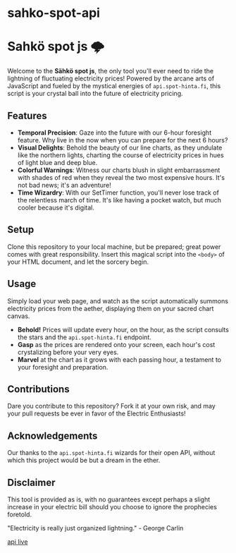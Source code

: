 # sahko-spot-api

# Sahkö spot js 🌩️

Welcome to the **Sähkö spot js**, the only tool you'll ever need to ride the lightning of fluctuating electricity prices! Powered by the arcane arts of JavaScript and fueled by the mystical energies of `api.spot-hinta.fi`, this script is your crystal ball into the future of electricity pricing.

## Features

- **Temporal Precision**: Gaze into the future with our 6-hour foresight feature. Why live in the now when you can prepare for the next 6 hours?
- **Visual Delights**: Behold the beauty of our line charts, as they undulate like the northern lights, charting the course of electricity prices in hues of light blue and deep blue.
- **Colorful Warnings**: Witness our charts blush in slight embarrassment with shades of red when they reveal the two most expensive hours. It's not bad news; it's an adventure!
- **Time Wizardry**: With our SetTimer function, you'll never lose track of the relentless march of time. It's like having a pocket watch, but much cooler because it's digital.

## Setup

Clone this repository to your local machine, but be prepared; great power comes with great responsibility. Insert this magical script into the `<body>` of your HTML document, and let the sorcery begin.

## Usage

Simply load your web page, and watch as the script automatically summons electricity prices from the aether, displaying them on your sacred chart canvas.

- **Behold!** Prices will update every hour, on the hour, as the script consults the stars and the `api.spot-hinta.fi` endpoint.
- **Gasp** as the prices are rendered onto your screen, each hour's cost crystalizing before your very eyes.
- **Marvel** at the chart as it grows with each passing hour, a testament to your foresight and preparation.

## Contributions

Dare you contribute to this repository? Fork it at your own risk, and may your pull requests be ever in favor of the Electric Enthusiasts!

## Acknowledgements

Our thanks to the `api.spot-hinta.fi` wizards for their open API, without which this project would be but a dream in the ether.

## Disclaimer

This tool is provided as is, with no guarantees except perhaps a slight increase in your electric bill should you choose to ignore the prophecies foretold.

"Electricity is really just organized lightning." - George Carlin

[api live](ttps://kotimaatti.fi/pages/sahkon-spot-hinta)
